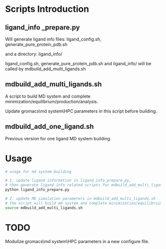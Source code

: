 # Scripts Introduction

## ligand_info _prepare.py

Will generate ligand info files: ligand_config.sh, generate_pure_protein_pdb.sh

and a directory: ligand_info/

ligand_config.sh, generate_pure_protein_pdb.sh and ligand_info/ will be called by mdbuild_add_multi_ligands.sh

## mdbuild_add_multi_ligands.sh

A script to build MD system and complete minimization/equilibrium/production/analysis.

Update gromacs\md system\HPC parameters in this script before building.

## mdbuild_add_one_ligand.sh

Previous version for one ligand MD system building.

# Usage

```bash
# usage for md system building 

# 1. update ligand information in ligand_info_prepare.py,
# then generate ligand info related scripts for mdbuild_add_multi_ligands.sh
python ligand_info_prepare.py

# 2. update MD simulation parameters in mdbuild_add_multi_ligands.sh
# the script will build md system and complete minimization/equilibruim/production/analysis  
source mdbuild_add_multi_ligands.sh

```


# TODO

Modulize gromacs\md system\HPC parameters in a new configure file.
